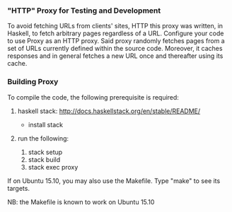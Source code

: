 ### "HTTP" Proxy for Testing and Development

To avoid fetching URLs from clients' sites, HTTP this proxy was written, in Haskell, to fetch arbitrary pages regardless of a URL. Configure your code to use Proxy as an HTTP proxy. Said proxy randomly fetches pages from a set of URLs currently defined within the source code. Moreover, it caches responses and in general fetches a new URL once and thereafter using its cache.

### Building Proxy

To compile the code, the following prerequisite is required:

1. haskell stack: http://docs.haskellstack.org/en/stable/README/
   * install stack

2. run the following:
   1. stack setup
   2. stack build
   3. stack exec proxy

If on Ubuntu 15.10, you may also use the Makefile. Type "make" to see its targets.

NB: the Makefile is known to work on Ubuntu 15.10
